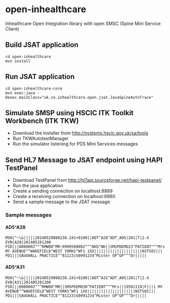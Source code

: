# open-inhealthcare

Inhealthcare Open Integration library with open SMSC (Spine Mini Service Client)

## Build JSAT application

	cd open-inhealthcare
	mvn install

## Run JSAT application

	cd open-inhealthcare-core
	mvn exec:java -Dexec.mainClass="uk.co.inhealthcare.open.jsat.JavaSpineAutoTrace"

## Simulate SMSP using HSCIC ITK Toolkit Workbench (ITK TKW)

* Download the installer from http://systems.hscic.gov.uk/sa/tools
* Run TKWAutotestManager
* Run the simulator listening for PDS Mini Services messages

## Send HL7 Message to JSAT endpoint using HAPI TestPanel

* Download TestPanel from http://hl7api.sourceforge.net/hapi-testpanel/
* Run the java application
* Create a sending connection on localhost:8889
* Create a receiving connection on localhost:8880
* Send a sample message to the JSAT message

### Sample messages

#### AD5^A28

	MSH|^~\&|||||20140529080238.241+0100||ADT^A28^ADT_A05|201|T|2.4
	EVN|A28|201405281200
	PID|||8000002^^^RMW00^MR~9990500002^^^NHS^NH||SMSPDEMO23^PATIENT^^^Mrs||19581119|F|||1 MY AVENUE^^WAKEFIELD^WEST YORKS^WF1 1XX|||||||||||||||||||||NSTS02|||
	PD1|||SAUGHALL PRACTICE^^81123|G9991234^Mister GP^GP^^^Dr|||||

#### AD5^A31

	MSH|^~\&|||||20140529080238.241+0100||ADT^A31^ADT_A05|201|T|2.4
	EVN|A31|201405281200
	PID|||8000002^^^RMW00^MR||SMSPDEMO30^PATIENT^^^Mrs||19581119|F|||1 MY AVENUE^^WAKEFIELD^WEST YORKS^WF1 1XX|||||||||||||||||||||NSTS02|||
	PD1|||SAUGHALL PRACTICE^^81123|G9991234^Mister GP^GP^^^Dr|||||
